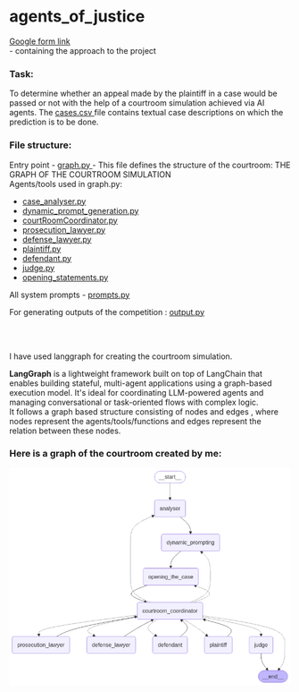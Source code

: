 # agents_of_justice
<p><a href="https://docs.google.com/document/d/1A4M_RekCB74_SG6VDbJOCRz8wJuf4t9P1gz3PHm8apA/edit?usp=sharing"> Google form link </br>  </a> - containing the approach to the project</p>

<h3>Task:</h3>
<p>To determine whether an appeal made by the plaintiff in a case would be passed or not with the help of a courtroom simulation achieved via AI agents. The <a href="utility_files/cases.csv"> cases.csv </a> file contains textual case descriptions on which the prediction is to be done. </p>
<h3>File structure:</h3>
<p>
  Entry point - <a href="graph.py"> graph.py </a> - This file defines the structure of the courtroom: THE GRAPH OF THE COURTROOM SIMULATION 
</br>Agents/tools used in graph.py:
  <ul>
    <li> <a href="agents/case_analyser.py"> case_analyser.py </a> </li>
    <li> <a href="agents/dynamic_prompt_generation.py"> dynamic_prompt_generation.py </a></li>
    <li> <a href="agents/courtRoomCoordinator.py"> courtRoomCoordinator.py </a> </li>
    <li> <a href="agents/prosecution_lawyer.py"> prosecution_lawyer.py </a> </li>
    <li> <a href="agents/defense_lawyer.py"> defense_lawyer.py </a> </li>
    <li> <a href="agents/plaintiff.py"> plaintiff.py </a> </li>
    <li> <a href="agents/defendant.py"> defendant.py </a> </li>
    <li> <a href="agents/judge.py"> judge.py </a> </li>
    <li> <a href="agents/opening_statements.py"> opening_statements.py </a> </li>
  </ul>
   <p>All system prompts - <a href="config/prompts.py"> prompts.py </a> </p>
   <p>For generating outputs of the competition : <a href="output.py"> output.py </a> </p>
</p>

</br></hr></br>
<p>I have used langgraph for creating the courtroom simulation.</p>
<p>
  <strong>LangGraph</strong> is a lightweight framework built on top of LangChain that enables building stateful, multi-agent applications using a graph-based execution model. It's ideal for coordinating LLM-powered agents and managing conversational or task-oriented flows with complex logic. </br>It follows a graph based structure consisting of nodes and edges , where nodes represent the agents/tools/functions and edges represent the relation between these nodes.
</p>
<h3>Here is a graph of the courtroom created by me:</h3>
<img src="courtroom_graph.png" alt="Courtroom graph" />


